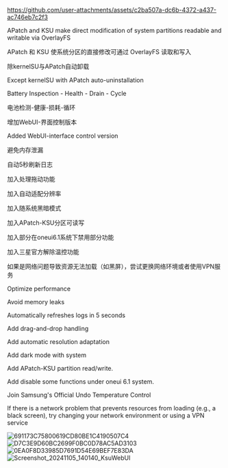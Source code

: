
https://github.com/user-attachments/assets/c2ba507a-dc6b-4372-a437-ac746eb7c2f3

APatch and KSU make direct modification of system partitions readable and writable via OverlayFS

APatch 和 KSU 使系统分区的直接修改可通过 OverlayFS 读取和写入

除kernelSU与APatch自动卸载

Except kernelSU with APatch auto-uninstallation

Battery Inspection - Health - Drain - Cycle

电池检测-健康-损耗-循环

增加WebUI-界面控制版本

Added WebUI-interface control version

避免内存泄漏

自动5秒刷新日志

加入处理拖动功能

加入自动适配分辨率

加入随系统黑暗模式

加入APatch-KSU分区可读写

加入部分在oneui6.1系统下禁用部分功能

加入三星官方解除温控功能

如果是网络问题导致资源无法加载（如黑屏），尝试更换网络环境或者使用VPN服务

Optimize performance

Avoid memory leaks

Automatically refreshes logs in 5 seconds

Add drag-and-drop handling

Add automatic resolution adaptation

Add dark mode with system

Add APatch-KSU partition read/write.

Add disable some functions under oneui 6.1 system.

Join Samsung's Official Undo Temperature Control

If there is a network problem that prevents resources from loading (e.g., a black screen), try changing your network environment or using a VPN service

![691173C75800619CD80BE1C4190507C4](https://github.com/user-attachments/assets/842b5f54-90bb-4ee1-af9c-088d7c349580)
![D7C3E9D60BC2699F0BC0D78AC5AD3103](https://github.com/user-attachments/assets/a8081be3-894c-48e7-9bd1-7f57b5b48c96)
![0EA0F8D33985D7691D54E69BEF7E83DA](https://github.com/user-attachments/assets/55a4f0a0-3196-4171-8033-96ad0e4a967c)
![Screenshot_20241105_140140_KsuWebUI](https://github.com/user-attachments/assets/526f1777-e4dc-4ebb-b0bd-14721c87329c)

